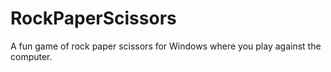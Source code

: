 # RockPaperScissors
A fun game of rock paper scissors for Windows where you play against the computer.
